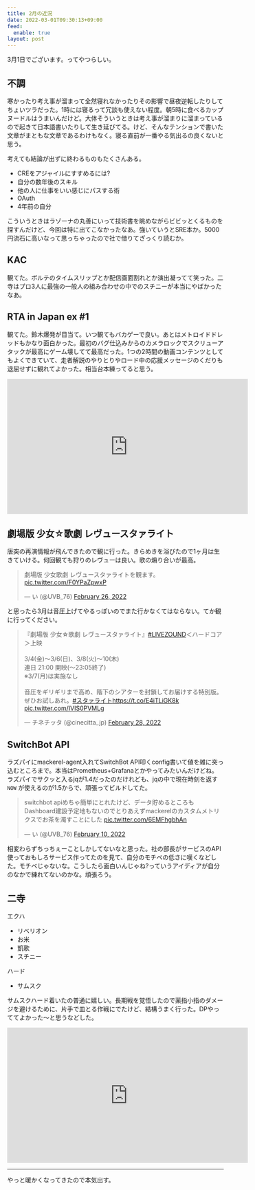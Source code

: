 ```yaml
---
title: 2月の近況
date: 2022-03-01T09:30:13+09:00
feed:
  enable: true
layout: post
---
```


3月1日でございます。ってやつらしい。

## 不調

寒かったり考え事が溜まって全然寝れなかったりその影響で昼夜逆転したりしてちょいツラだった。1時には寝るって冗談も使えない程度。朝5時に食べるカップヌードルはうまいんだけど。大体そういうときは考え事が溜まりに溜まっているので起きて日本語書いたりして生き延びてる。けど、そんなテンションで書いた文章がまともな文章であるわけもなく。寝る直前が一番やる気出るの良くないと思う。

考えても結論が出ずに終わるものもたくさんある。

- CREをアジャイルにすすめるには?
- 自分の数年後のスキル
- 他の人に仕事をいい感じにパスする術
- OAuth
- 4年前の自分

こういうときはラゾーナの丸善にいって技術書を眺めながらビビッとくるものを探すんだけど、今回は特に出てこなかったなあ。強いていうとSRE本か。5000円流石に高いなって思っちゃったので社で借りてざっくり読むか。

## KAC

観てた。ボルテのタイムスリップとか配信画面割れとか演出凝ってて笑った。二寺はプロ3人に最強の一般人の組み合わせの中でのスチニーが本当にやばかったなあ。

## RTA in Japan ex #1

観てた。鈴木爆発が目当て。いつ観てもバカゲーで良い。あとはメトロイドドレッドもかなり面白かった。最初のバグ仕込みからのカメラロックでスクリューアタックが最高にゲーム壊してて最高だった。1つの2時間の動画コンテンツとしてもよくできていて、走者解説のやりとりやロード中の応援メッセージのくだりも退屈せずに観れてよかった。相当台本練ってると思う。

<iframe width="560" height="315" src="https://www.youtube.com/embed/Rn4m4gFcBMY" title="YouTube video player" frameborder="0" allow="accelerometer; autoplay; clipboard-write; encrypted-media; gyroscope; picture-in-picture" allowfullscreen></iframe>

## 劇場版 少女☆歌劇 レヴュースタァライト

唐突の再演情報が飛んできたので観に行った。きらめきを浴びたので1ヶ月は生きていける。何回観ても狩りのレヴューは良い。歌の煽り合いが最高。

<blockquote class="twitter-tweet"><p lang="ja" dir="ltr">劇場版 少女歌劇 レヴュースタァライトを観ます。 <a href="https://t.co/F0YPaZpwxP">pic.twitter.com/F0YPaZpwxP</a></p>&mdash; い (@UVB_76) <a href="https://twitter.com/UVB_76/status/1497503672158527489?ref_src=twsrc%5Etfw">February 26, 2022</a></blockquote> <script async src="https://platform.twitter.com/widgets.js" charset="utf-8"></script>

と思ったら3月は音圧上げてやるっぽいのでまた行かなくてはならない。てか観に行ってください。

<blockquote class="twitter-tweet"><p lang="ja" dir="ltr">『劇場版 少女☆歌劇 レヴュースタァライト』<a href="https://twitter.com/hashtag/LIVEZOUND?src=hash&amp;ref_src=twsrc%5Etfw">#LIVEZOUND</a>＜ハードコア＞上映<br><br>3/4(金)～3/6(日)、3/8(火)～10(木)<br>連日 21:00 開映(～23:05終了)<br>※3/7(月)は実施なし<br><br>音圧をギリギリまで高め、階下のシアターを封鎖してお届けする特別版。ぜひお試しあれ。<a href="https://twitter.com/hashtag/%E3%82%B9%E3%82%BF%E3%82%A1%E3%83%A9%E3%82%A4%E3%83%88?src=hash&amp;ref_src=twsrc%5Etfw">#スタァライト</a><a href="https://t.co/E4iTLiGK8k">https://t.co/E4iTLiGK8k</a> <a href="https://t.co/IVIS0PVMLg">pic.twitter.com/IVIS0PVMLg</a></p>&mdash; チネチッタ (@cinecitta_jp) <a href="https://twitter.com/cinecitta_jp/status/1498259311239532549?ref_src=twsrc%5Etfw">February 28, 2022</a></blockquote> <script async src="https://platform.twitter.com/widgets.js" charset="utf-8"></script>

## SwitchBot API

ラズパイにmackerel-agent入れてSwitchBot API叩くconfig書いて値を雑に突っ込むところまで。本当はPrometheus+Grafanaとかやってみたいんだけどね。ラズパイでサクッと入るjqが1.4だったのだけれども、jqの中で現在時刻を返す `NOW` が使えるのが1.5からで、頑張ってビルドしてた。

<blockquote class="twitter-tweet"><p lang="ja" dir="ltr">switchbot apiめちゃ簡単にとれたけど、データ貯めるところもDashboard建設予定地もないのでとりあえずmackerelのカスタムメトリクスでお茶を濁すことにした <a href="https://t.co/6EMFhgbhAn">pic.twitter.com/6EMFhgbhAn</a></p>&mdash; い (@UVB_76) <a href="https://twitter.com/UVB_76/status/1491780686189297666?ref_src=twsrc%5Etfw">February 10, 2022</a></blockquote> <script async src="https://platform.twitter.com/widgets.js" charset="utf-8"></script>

相変わらずちっちぇーことしかしてないなと思った。社の部長がサービスのAPI使っておもしろサービス作ってたのを見て、自分のモチベの低さに嘆くなどした。モチベじゃないな。こうしたら面白いんじゃね?っていうアイディアが自分のなかで練れてないのかな。頑張ろう。

## 二寺

エクハ
- リベリオン
- お米
- 凱歌
- スチニー

ハード
- サムスク

サムスクハード着いたの普通に嬉しい。長期戦を覚悟したので薬指小指のダメージを避けるために、片手で皿とる作戦にでたけど、結構うまく行った。DPやっててよかった〜と思うなどした。
<iframe width="560" height="315" src="https://www.youtube.com/embed/iDkjxgT05gg" title="YouTube video player" frameborder="0" allow="accelerometer; autoplay; clipboard-write; encrypted-media; gyroscope; picture-in-picture" allowfullscreen></iframe>

---

やっと暖かくなってきたので本気出す。
